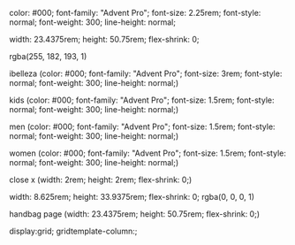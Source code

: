 color: #000;
font-family: "Advent Pro";
font-size: 2.25rem;
font-style: normal;
font-weight: 300;
line-height: normal;

width: 23.4375rem;
height: 50.75rem;
flex-shrink: 0;


rgba(255, 182, 193, 1)


ibelleza
(color: #000;
font-family: "Advent Pro";
font-size: 3rem;
font-style: normal;
font-weight: 300;
line-height: normal;)

kids
(color: #000;
font-family: "Advent Pro";
font-size: 1.5rem;
font-style: normal;
font-weight: 300;
line-height: normal;)

men
(color: #000;
font-family: "Advent Pro";
font-size: 1.5rem;
font-style: normal;
font-weight: 300;
line-height: normal;)

women
(color: #000;
font-family: "Advent Pro";
font-size: 1.5rem;
font-style: normal;
font-weight: 300;
line-height: normal;)

close x
(width: 2rem;
height: 2rem;
flex-shrink: 0;)

width: 8.625rem;
height: 33.9375rem;
flex-shrink: 0;
rgba(0, 0, 0, 1)

handbag page
(width: 23.4375rem;
height: 50.75rem;
flex-shrink: 0;)

display:grid;
gridtemplate-column:;